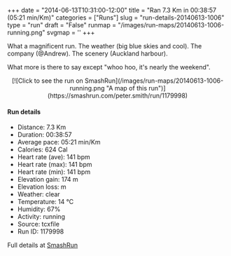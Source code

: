 +++
date = "2014-06-13T10:31:00-12:00"
title = "Ran 7.3 Km in 00:38:57 (05:21 min/Km)"
categories = ["Runs"]
slug = "run-details-20140613-1006"
type = "run"
draft = "False"
runmap = "/images/run-maps/20140613-1006-running.png"
svgmap = '<polyline points="2 52, 2 52, 2 52, 0 60, 1 61, 9 54, 13 48, 15 47, 21 45, 26 43, 32 46, 32 46, 37 42, 39 39, 53 39, 61 39, 66 42, 76 51, 79 53, 90 55, 100 55, 92 56, 83 54, 76 51, 64 41, 58 39, 45 38, 38 39, 33 46, 25 43, 20 45, 13 49, 9 53">'
+++

What a magnificent run. The weather (big blue skies and cool). The company (@Andrew). The scenery (Auckland harbour).  

What more is there to say except "whoo hoo, it's nearly the weekend". 



<!--more-->

<center>
[![Click to see the run on SmashRun](/images/run-maps/20140613-1006-running.png "A map of this run")](https://smashrun.com/peter.smith/run/1179998)
</center>

#### Run details

* Distance: 7.3 Km
* Duration: 00:38:57
* Average pace: 05:21 min/Km
* Calories: 624 Cal
* Heart rate (ave): 141 bpm
* Heart rate (max): 141 bpm
* Heart rate (min): 141 bpm
* Elevation gain: 174 m
* Elevation loss:  m
* Weather: clear
* Temperature: 14 &deg;C
* Humidity: 67%
* Activity: running
* Source: tcxfile
* Run ID: 1179998

Full details at [SmashRun](https://smashrun.com/peter.smith/run/1179998)